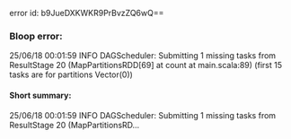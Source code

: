 error id: b9JueDXKWKR9PrBvzZQ6wQ==
### Bloop error:

25/06/18 00:01:59 INFO DAGScheduler: Submitting 1 missing tasks from ResultStage 20 (MapPartitionsRDD[69] at count at main.scala:89) (first 15 tasks are for partitions Vector(0))
#### Short summary: 

25/06/18 00:01:59 INFO DAGScheduler: Submitting 1 missing tasks from ResultStage 20 (MapPartitionsRD...